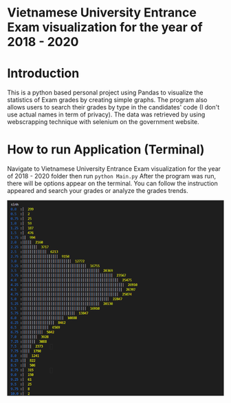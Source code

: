 # Vietnamese University Entrance Exam visualization for the year of 2018 - 2020

# Introduction

This is a python based personal project using Pandas to visualize the statistics of Exam grades by creating simple graphs. The program also allows users to search their grades by
type in the candidates' code (I don't use actual names in term of privacy). The data was retrieved by using webscrapping technique with selenium on the government website.

# How to run Application (Terminal)

Navigate to Vietnamese University Entrance Exam visualization for the year of 2018 - 2020 folder then run ``` python Main.py ```
After the program was run, there will be options appear on the terminal. You can follow the instruction appeared and search your grades or analyze the grades trends.

![GitHub Logo](/Image/Biology_Graph.png)
